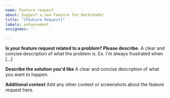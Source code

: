 ```yaml
---
name: Feature request
about: Suggest a new Feature for Darkreader
title: "[Feature Request]"
labels: enhancement
assignees: ''

---
```

<!--
Thank you for taking the time to suggest a feature request.
Please make sure there is no existing issue about this kind of feature.
-->

**Is your feature request related to a problem? Please describe.**
A clear and concise description of what the problem is. Ex. I'm always frustrated when [...]

**Describe the solution you'd like**
A clear and concise description of what you want to happen.

**Additional context**
Add any other context or screenshots about the feature request here.
